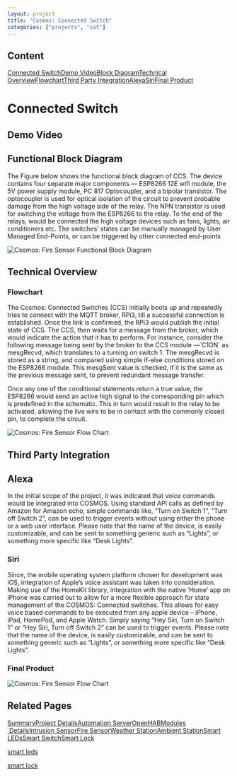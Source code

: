 ```yaml
---
layout: project
title: "Cosmos: Connected Switch"
categories: ["projects", "iot"]
---  
```



Content
-------

[Connected Switch](#Connected-Switch)[Demo Video](#demo)[Block Diagram](#block-diagram)[Technical Overview](#overview)[Flowchart](#flowchart)[Third Party Integration](#third-party)[Alexa](#amazon-alexia)[Siri](#apple-siri)[Final Product](#final-product)

Connected Switch
================

Demo Video
----------

Functional Block Diagram
------------------------

The Figure below shows the functional block diagram of CCS. The device contains four separate major components — ESP8266 12E wifi module, the 5V power supply module, PC 817 Optocoupler, and a bipolar transistor. The optocoupler is used for optical isolation of the circuit to prevent probable damage from the high voltage side of the relay. The NPN transistor is used for switching the voltage from the ESP8266 to the relay. To the end of the relays, would be connected the high voltage devices such as fans, lights, air conditioners etc. The switches’ states can be manually managed by User Managed End-Points, or can be triggered by other connected end-points

![Cosmos: Fire Sensor Functional Block Diagram](https://project-odyssey.s3.us-east-2.amazonaws.com/793d97ef903ad7fc321b1329527b0a14.png)

Technical Overview
------------------

### Flowchart

The Cosmos: Connected Switches (CCS) initially boots up and repeatedly tries to connect with the MQTT broker, RPi3, till a successful connection is established. Once the link is confirmed, the RPi3 would publish the initial state of CCS. The CCS, then waits for a message from the broker, which would indicate the action that it has to perform. For instance, consider the following message being sent by the broker to the CCS module —\`C1ON\` as mesgRecvd, which translates to a turning on switch 1. The mesgRecvd is stored as a string, and compared using simple if-else conditions stored on the ESP8266 module. This mesgSent value is checked, if it is the same as the previous message sent, to prevent redundant message transfer.  
  
Once any one of the conditional statements return a true value, the ESP8266 would send an active high signal to the corresponding pin which is predefined in the schematic. This in turn would result in the relay to be activated, allowing the live wire to be in contact with the commonly closed pin, to complete the circuit.

![Cosmos: Fire Sensor Flow Chart](https://project-odyssey.s3.us-east-2.amazonaws.com/b6c3968998caf834b12ec89f785157bd.png)

Third Party Integration
-----------------------

Alexa
-----

In the initial scope of the project, it was indicated that voice commands would be integrated into COSMOS. Using standard API calls as defined by Amazon for Amazon echo, simple commands like, “Turn on Switch 1”, “Turn off Switch 2”, can be used to trigger events without using either the phone or a web user interface. Please note that the name of the device, is easily customizable, and can be sent to something generic such as “Lights”, or something more specific like “Desk Lights”.

### Siri

Since, the mobile operating system platform chosen for development was iOS, integration of Apple’s voice assistant was taken into consideration. Making use of the HomeKit library, integration with the native ‘Home’ app on iPhone was carried out to allow for a more flexible approach for state management of the COSMOS: Connected switches. This allows for easy voice based commands to be executed from any apple device – iPhone, iPad, HomePod, and Apple Watch. Simply saying “Hey Siri, Turn on Switch 1” or “Hey Siri, Turn off Switch 2” can be used to trigger events. Please note that the name of the device, is easily customizable, and can be sent to something generic such as “Lights”, or something more specific like “Desk Lights”.

### Final Product

![Cosmos: Fire Sensor Flow Chart](https://project-odyssey.s3.us-east-2.amazonaws.com/6e2f522020f46a07cb072ce2dfcccc2c.jpg)

Related Pages
-------------

[Summary](../../2017-11-02cosmos.markdown)[Project Details](2017-11-02-cosmos-01-project-details.markdown)[Automation Server](2017-11-02-cosmos-02-automation-server.markdown)[OpenHAB](2017-11-02-cosmos-03-openhab.markdown)[Modules  Details](2017-11-02-cosmos-04-modules-00-Introduction.markdown)[Intrusion Sensor](../../../../projects/iot/cosmos/modules/intrusion-sensor.html)[Fire Sensor](../../../../projects/iot/cosmos/modules/fire-sensor.html)[Weather Station](../../../../projects/iot/cosmos/modules/weather-station.html)[Ambient Station](../../../../projects/iot/cosmos/modules/ambient-station.html)[Smart LEDs](../../../../projects/iot/cosmos/modules/smart-leds.html)[Smart Switch](../../../../projects/iot/cosmos/modules/connected-switches.html)[Smart Lock](../../../../projects/iot/cosmos/modules/smart-lock.html)

[smart leds](../../../../projects/iot/cosmos/modules/smart-leds.html)

[smart lock](../../../../projects/iot/cosmos/modules/smart-lock.html)

